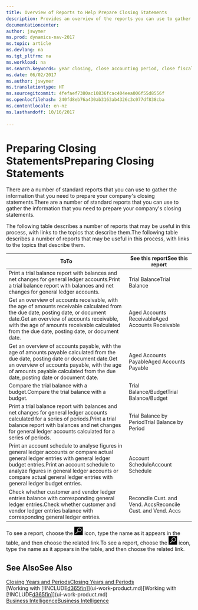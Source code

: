 ```yaml
---
title: Overview of Reports to Help Prepare Closing Statements
description: Provides an overview of the reports you can use to gather information to prepare your company's closing statements when closing the fiscal year.
documentationcenter: 
author: jswymer
ms.prod: dynamics-nav-2017
ms.topic: article
ms.devlang: na
ms.tgt_pltfrm: na
ms.workload: na
ms.search.keywords: year closing, close accounting period, close fiscal year, aging, creditor payments, vendor payments, assets, liabilities, equity, analysis, reporting, financial report, business intelligence, BI, Power Bi, KPI
ms.date: 06/02/2017
ms.author: jswymer
ms.translationtype: HT
ms.sourcegitcommit: 4fefaef7380ac10836fcac404eea006f55d8556f
ms.openlocfilehash: 240fd8eb76a430ab3163ab4326c3c077df838cba
ms.contentlocale: en-nz
ms.lasthandoff: 10/16/2017

---
```

# <a name="preparing-closing-statements"></a><span data-ttu-id="eb0bc-103">Preparing Closing Statements</span><span class="sxs-lookup"><span data-stu-id="eb0bc-103">Preparing Closing Statements</span></span>
<span data-ttu-id="eb0bc-104">There are a number of standard reports that you can use to gather the information that you need to prepare your company's closing statements.</span><span class="sxs-lookup"><span data-stu-id="eb0bc-104">There are a number of standard reports that you can use to gather the information that you need to prepare your company's closing statements.</span></span>

<span data-ttu-id="eb0bc-105">The following table describes a number of reports that may be useful in this process, with links to the topics that describe them.</span><span class="sxs-lookup"><span data-stu-id="eb0bc-105">The following table describes a number of reports that may be useful in this process, with links to the topics that describe them.</span></span>

| <span data-ttu-id="eb0bc-106">To</span><span class="sxs-lookup"><span data-stu-id="eb0bc-106">To</span></span> | <span data-ttu-id="eb0bc-107">See this report</span><span class="sxs-lookup"><span data-stu-id="eb0bc-107">See this report</span></span> |
| --- | --- |
| <span data-ttu-id="eb0bc-108">Print a trial balance report with balances and net changes for general ledger accounts.</span><span class="sxs-lookup"><span data-stu-id="eb0bc-108">Print a trial balance report with balances and net changes for general ledger accounts.</span></span> |<span data-ttu-id="eb0bc-109">Trial Balance</span><span class="sxs-lookup"><span data-stu-id="eb0bc-109">Trial Balance</span></span> |
| <span data-ttu-id="eb0bc-110">Get an overview of accounts receivable, with the age of amounts receivable calculated from the due date, posting date, or document date.</span><span class="sxs-lookup"><span data-stu-id="eb0bc-110">Get an overview of accounts receivable, with the age of amounts receivable calculated from the due date, posting date, or document date.</span></span> |<span data-ttu-id="eb0bc-111">Aged Accounts Receivable</span><span class="sxs-lookup"><span data-stu-id="eb0bc-111">Aged Accounts Receivable</span></span> |
| <span data-ttu-id="eb0bc-112">Get an overview of accounts payable, with the age of amounts payable calculated from the due date, posting date or document date.</span><span class="sxs-lookup"><span data-stu-id="eb0bc-112">Get an overview of accounts payable, with the age of amounts payable calculated from the due date, posting date or document date.</span></span> |<span data-ttu-id="eb0bc-113">Aged Accounts Payable</span><span class="sxs-lookup"><span data-stu-id="eb0bc-113">Aged Accounts Payable</span></span> |
| <span data-ttu-id="eb0bc-114">Compare the trial balance with a budget.</span><span class="sxs-lookup"><span data-stu-id="eb0bc-114">Compare the trial balance with a budget.</span></span> |<span data-ttu-id="eb0bc-115">Trial Balance/Budget</span><span class="sxs-lookup"><span data-stu-id="eb0bc-115">Trial Balance/Budget</span></span> |
| <span data-ttu-id="eb0bc-116">Print a trial balance report with balances and net changes for general ledger accounts calculated for a series of periods.</span><span class="sxs-lookup"><span data-stu-id="eb0bc-116">Print a trial balance report with balances and net changes for general ledger accounts calculated for a series of periods.</span></span> |<span data-ttu-id="eb0bc-117">Trial Balance by Period</span><span class="sxs-lookup"><span data-stu-id="eb0bc-117">Trial Balance by Period</span></span> |
| <span data-ttu-id="eb0bc-118">Print an account schedule to analyse figures in general ledger accounts or compare actual general ledger entries with general ledger budget entries.</span><span class="sxs-lookup"><span data-stu-id="eb0bc-118">Print an account schedule to analyze figures in general ledger accounts or compare actual general ledger entries with general ledger budget entries.</span></span> |<span data-ttu-id="eb0bc-119">Account Schedule</span><span class="sxs-lookup"><span data-stu-id="eb0bc-119">Account Schedule</span></span> |
| <span data-ttu-id="eb0bc-120">Check whether customer and vendor ledger entries balance with corresponding general ledger entries.</span><span class="sxs-lookup"><span data-stu-id="eb0bc-120">Check whether customer and vendor ledger entries balance with corresponding general ledger entries.</span></span> |<span data-ttu-id="eb0bc-121">Reconcile Cust. and Vend. Accs</span><span class="sxs-lookup"><span data-stu-id="eb0bc-121">Reconcile Cust. and Vend. Accs</span></span> |

<span data-ttu-id="eb0bc-122">To see a report, choose the ![Search for Page or Report](media/ui-search/search_small.png "Search for Page or Report icon") icon, type the name as it appears in the table, and then choose the related link.</span><span class="sxs-lookup"><span data-stu-id="eb0bc-122">To see a report, choose the ![Search for Page or Report](media/ui-search/search_small.png "Search for Page or Report icon") icon, type the name as it appears in the table, and then choose the related link.</span></span>

## <a name="see-also"></a><span data-ttu-id="eb0bc-123">See Also</span><span class="sxs-lookup"><span data-stu-id="eb0bc-123">See Also</span></span>
[<span data-ttu-id="eb0bc-124">Closing Years and Periods</span><span class="sxs-lookup"><span data-stu-id="eb0bc-124">Closing Years and Periods</span></span>](year-close-years-periods.md)  
<span data-ttu-id="eb0bc-125">[Working with [!INCLUDE[d365fin](includes/d365fin_md.md)]](ui-work-product.md)</span><span class="sxs-lookup"><span data-stu-id="eb0bc-125">[Working with [!INCLUDE[d365fin](includes/d365fin_md.md)]](ui-work-product.md)</span></span>  
[<span data-ttu-id="eb0bc-126">Business Intelligence</span><span class="sxs-lookup"><span data-stu-id="eb0bc-126">Business Intelligence</span></span>](bi.md)

